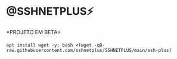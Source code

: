 # @SSHNETPLUS⚡

*PROJETO EM BETA⚡
```
apt install wget -y; bash <(wget -qO- raw.githubusercontent.com/sshnetplus/SSHNETPLUS/main/ssh-plus)

```
